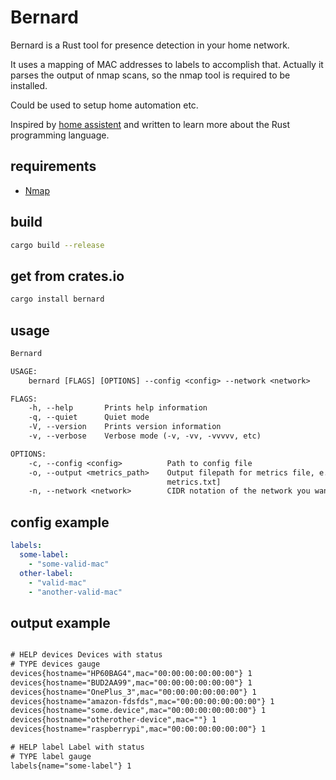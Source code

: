 # Bernard

Bernard is a Rust tool for presence detection in your home network.

It uses a mapping of MAC addresses to labels to accomplish that.
Actually it parses the output of nmap scans, so the nmap tool is required to be installed.

Could be used to setup home automation etc. 

Inspired by [home assistent](https://www.home-assistant.io/getting-started/presence-detection/) and written to learn more about the Rust programming language.

## requirements

* [Nmap](https://nmap.org/)

## build

```bash
cargo build --release
```

## get from crates.io

```bash
cargo install bernard
```

## usage

```txt
Bernard

USAGE:
    bernard [FLAGS] [OPTIONS] --config <config> --network <network>

FLAGS:
    -h, --help       Prints help information
    -q, --quiet      Quiet mode
    -V, --version    Prints version information
    -v, --verbose    Verbose mode (-v, -vv, -vvvvv, etc)

OPTIONS:
    -c, --config <config>          Path to config file
    -o, --output <metrics_path>    Output filepath for metrics file, e.g. /var/www/html/metrics.txt [default:
                                   metrics.txt]
    -n, --network <network>        CIDR notation of the network you want to scan, e.g. 192.168.178.1/24
```

## config example

```yaml
labels:
  some-label:
    - "some-valid-mac"
  other-label:
    - "valid-mac"
    - "another-valid-mac"
```

## output example

```txt

# HELP devices Devices with status
# TYPE devices gauge
devices{hostname="HP60BAG4",mac="00:00:00:00:00:00"} 1
devices{hostname="BUD2AA99",mac="00:00:00:00:00:00"} 1
devices{hostname="OnePlus_3",mac="00:00:00:00:00:00"} 1
devices{hostname="amazon-fdsfds",mac="00:00:00:00:00:00"} 1
devices{hostname="some.device",mac="00:00:00:00:00:00"} 1
devices{hostname="otherother-device",mac=""} 1
devices{hostname="raspberrypi",mac="00:00:00:00:00:00"} 1

# HELP label Label with status
# TYPE label gauge
labels{name="some-label"} 1
```
